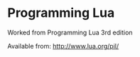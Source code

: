 # Programming Lua

Worked from Programming Lua 3rd edition

Available from: http://www.lua.org/pil/
